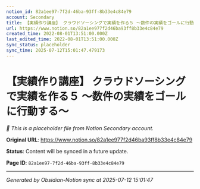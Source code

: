 ```yaml
---
notion_id: 82a1ee97-7f2d-46ba-93ff-8b33e4c84e79
account: Secondary
title: 【実績作り講座】 クラウドソーシングで実績を作る５ 〜数件の実績をゴールに行動する〜
url: https://www.notion.so/82a1ee977f2d46ba93ff8b33e4c84e79
created_time: 2022-08-01T13:51:00.000Z
last_edited_time: 2022-08-01T13:51:00.000Z
sync_status: placeholder
sync_time: 2025-07-12T15:01:47.479173
---
```


# 【実績作り講座】 クラウドソーシングで実績を作る５ 〜数件の実績をゴールに行動する〜

*🔄 This is a placeholder file from Notion Secondary account.*

**Original URL**: https://www.notion.so/82a1ee977f2d46ba93ff8b33e4c84e79

**Status**: Content will be synced in a future update.

**Page ID**: `82a1ee97-7f2d-46ba-93ff-8b33e4c84e79`

---

*Generated by Obsidian-Notion sync at 2025-07-12 15:01:47*
